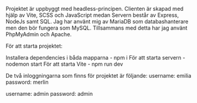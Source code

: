 Projektet är uppbyggt med headless-principen. Clienten är skapad med hjälp av Vite, SCSS och JavaScript medan Servern består av
Express, NodeJs samt SQL. Jag har använt mig av MariaDB som databashanterare men den bör fungera som MySQL. Tillsammans
med detta har jag använt PhpMyAdmin och Apache.

För att starta projektet:

Installera dependencies i båda mapparna - npm i
För att starta servern - nodemon start
För att starta Vite - npm run dev

De två inloggningarna som finns för projektet är följande:
username: emilia
password: merlin 

username: admin
password: admin